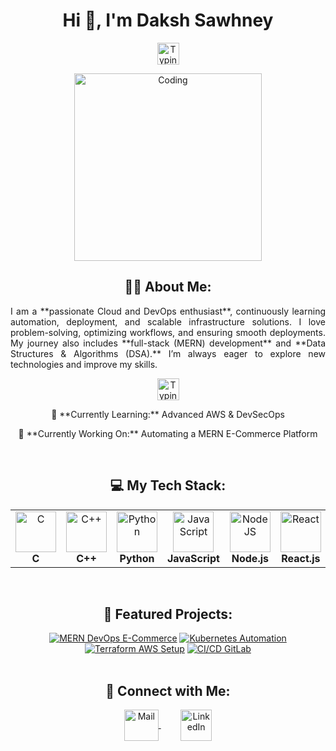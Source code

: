 <h1 align="center">Hi 👋, I'm Daksh Sawhney</h1>
<p align="center">
   <img src="https://readme-typing-svg.demolab.com?font=Roboto+Slab&color=%237E3ACE&size=30&center=true&vCenter=true&width=450&duration=1500&pause=1000&lines=Cloud+DevOps+Enthusiast;MERN+Stack+Developer;DSA+Enthusiast" width="auto" height="35" alt="Typing"/>
</p>
<p align="center">
  <img src="https://res.cloudinary.com/dry07iyvo/image/upload/v1735366890/coding_utrxxa.gif" width="300" height="auto" alt="Coding"/>
</p>
<h2 align="center">👨‍💻 About Me:</h2>
<p align="justify">I am a **passionate Cloud and DevOps enthusiast**, continuously learning automation, deployment, and scalable infrastructure solutions. I love problem-solving, optimizing workflows, and ensuring smooth deployments. My journey also includes **full-stack (MERN) development** and **Data Structures & Algorithms (DSA).** I’m always eager to explore new technologies and improve my skills.</p>
<p align="center">
   <img src="https://readme-typing-svg.demolab.com?font=Roboto+Slab&color=%237E3ACE&size=30&center=true&vCenter=true&width=450&duration=1500&pause=1000&lines=Cloud+Computing;DevOps;Kubernetes;AWS;CI/CD+Automation" width="auto" height="35" alt="Typing"/>
</p>
<p align="center">🌱 **Currently Learning:** Advanced AWS & DevSecOps</p>
<p align="center">🚀 **Currently Working On:** Automating a MERN E-Commerce Platform</p>
<br>
<h2 align="center">💻 My Tech Stack:</h2>
<table align="center">
<tr>
   <td align="center"><img src="https://cdn.worldvectorlogo.com/logos/c-1.svg" width="65" height="65" alt="C"/><br><b>C</b></td>
   <td align="center"><img src="https://cdn.worldvectorlogo.com/logos/c.svg" width="65" height="65" alt="C++"/><br><b>C++</b></td>
   <td align="center"><img src="https://cdn.worldvectorlogo.com/logos/python-5.svg" width="65" height="65" alt="Python"/><br><b>Python</b></td>
   <td align="center"><img src="https://cdn.worldvectorlogo.com/logos/javascript.svg" width="65" height="65" alt="JavaScript"/><br><b>JavaScript</b></td>
   <td align="center"><img src="https://cdn.worldvectorlogo.com/logos/nodejs-icon.svg" width="65" height="65" alt="NodeJS"/><br><b>Node.js</b></td>
   <td align="center"><img src="https://cdn.worldvectorlogo.com/logos/react-1.svg" width="65" height="65" alt="React"/><br><b>React.js</b></td>
   <td align="center"><img src="https://cdn.worldvectorlogo.com/logos/mongodb-icon-1-1.svg" width="65" height="65" alt="MongoDB"/><br><b>MongoDB</b></td>
   <td align="center"><img src="https://cdn.worldvectorlogo.com/logos/docker-icon.svg" width="65" height="65" alt="Docker"/><br><b>Docker</b></td>
   <td align="center"><img src="https://cdn.worldvectorlogo.com/logos/kubernetes.svg" width="65" height="65" alt="Kubernetes"/><br><b>Kubernetes</b></td>
   <td align="center"><img src="https://cdn.worldvectorlogo.com/logos/aws-2.svg" width="65" height="65" alt="AWS"/><br><b>AWS</b></td>
   <td align="center"><img src="https://cdn.worldvectorlogo.com/logos/terraform-enterprise.svg" width="65" height="65" alt="Terraform"/><br><b>Terraform</b></td>
   <td align="center"><img src="https://cdn.worldvectorlogo.com/logos/git-icon.svg" width="65" height="65" alt="Git"/><br><b>Git</b></td>
</tr>
</table>
<br>
<h2 align="center">📕 Featured Projects:</h2>
<div align="center">
<a href="https://wear-sphere-frontend.vercel.app/"><img src="https://github.com/dakshsawhneyy/WearSphere-Ecommerce-MERN" alt="MERN DevOps E-Commerce"></a>
<a href="https://github.com/dakshsir/kubernetes-cluster-automation"><img src="https://github-readme-stats.vercel.app/api/pin/?username=dakshsir&repo=kubernetes-cluster-automation&theme=transparent" alt="Kubernetes Automation"></a>
<a href="https://github.com/dakshsir/terraform-aws-setup"><img src="https://github-readme-stats.vercel.app/api/pin/?username=dakshsir&repo=terraform-aws-setup&theme=transparent" alt="Terraform AWS Setup"></a>
<a href="https://github.com/dakshsir/cicd-gitlab"><img src="https://github-readme-stats.vercel.app/api/pin/?username=dakshsir&repo=cicd-gitlab&theme=transparent" alt="CI/CD GitLab"></a>
</div>
<br>
<h2 align="center">🔗 Connect with Me:</h2>
<p align="center">
  <a href="mailto:dakshsawhneyy@gmail.com">
    <img align="center" src="https://cdn.worldvectorlogo.com/logos/official-gmail-icon-2020-.svg" width="55" height="50" alt="Mail" />
  </a>
  &nbsp;&nbsp;&nbsp;
  &nbsp;&nbsp;&nbsp;
  <a href="https://www.linkedin.com/in/daksh-sawhney-5ab5862b5/">
    <img align="center" src="https://cdn.worldvectorlogo.com/logos/linkedin-icon-3.svg" width="50" height="50" alt="LinkedIn"/>
  </a>
</p>
